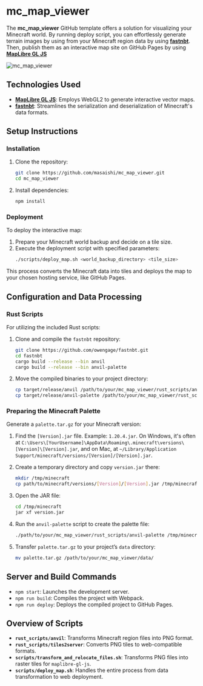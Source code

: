 # mc_map_viewer

The **mc_map_viewer** GitHub template offers a solution for visualizing your Minecraft world. By running deploy script, you can effortlessly generate terrain images by using from your Minecraft region data by using **[fastnbt](https://github.com/owengage/fastnbt/tree/master)**. Then, publish them as an interactive map site on GitHub Pages by using **[MapLibre GL JS](https://github.com/maplibre/maplibre-gl-js)**

![mc_map_viewer](https://github.com/masaishi/mc_map_viewer/assets/1396267/75d92f76-1345-4a0b-9318-345bdf8a2345)

## Technologies Used

- **[MapLibre GL JS](https://github.com/maplibre/maplibre-gl-js)**: Employs WebGL2 to generate interactive vector maps.
- **[fastnbt](https://github.com/owengage/fastnbt/tree/master)**: Streamlines the serialization and deserialization of Minecraft's data formats.

## Setup Instructions

### Installation

1. Clone the repository:
   ```bash
   git clone https://github.com/masaishi/mc_map_viewer.git
   cd mc_map_viewer
   ```

2. Install dependencies:
   ```bash
   npm install
   ```

### Deployment

To deploy the interactive map:

1. Prepare your Minecraft world backup and decide on a tile size.
2. Execute the deployment script with specified parameters:
   ```bash
   ./scripts/deploy_map.sh <world_backup_directory> <tile_size>
   ```

This process converts the Minecraft data into tiles and deploys the map to your chosen hosting service, like GitHub Pages.

## Configuration and Data Processing

### Rust Scripts

For utilizing the included Rust scripts:

1. Clone and compile the `fastnbt` repository:
   ```bash
   git clone https://github.com/owengage/fastnbt.git
   cd fastnbt
   cargo build --release --bin anvil
   cargo build --release --bin anvil-palette
   ```

2. Move the compiled binaries to your project directory:
   ```bash
   cp target/release/anvil /path/to/your/mc_map_viewer/rust_scripts/anvil
   cp target/release/anvil-palette /path/to/your/mc_map_viewer/rust_scripts/anvil-palette
   ```

### Preparing the Minecraft Palette

Generate a `palette.tar.gz` for your Minecraft version:

1. Find the `[Version].jar` file. Example: `1.20.4.jar`. On Windows, it's often at `C:\Users\[YourUsername]\AppData\Roaming\.minecraft\versions\[Version]\[Version].jar`, and on Mac, at `~/Library/Application Support/minecraft/versions/[Version]/[Version].jar`.
2. Create a temporary directory and copy `version.jar` there:
   ```bash
   mkdir /tmp/minecraft
   cp path/to/minecraft/versions/[Version]/[Version].jar /tmp/minecraft/version.jar
   ```

3. Open the JAR file:
   ```bash
   cd /tmp/minecraft
   jar xf version.jar
   ```

4. Run the `anvil-palette` script to create the palette file:
   ```bash
   ./path/to/your/mc_map_viewer/rust_scripts/anvil-palette /tmp/minecraft
   ```

5. Transfer `palette.tar.gz` to your project’s `data` directory:
   ```bash
   mv palette.tar.gz /path/to/your/mc_map_viewer/data/
   ```

## Server and Build Commands

- `npm start`: Launches the development server.
- `npm run build`: Compiles the project with Webpack.
- `npm run deploy`: Deploys the compiled project to GitHub Pages.

## Overview of Scripts

- **`rust_scripts/anvil`**: Transforms Minecraft region files into PNG format.
- **`rust_scripts/tiles2server`**: Converts PNG tiles to web-compatible formats.
- **`scripts/transform_and_relocate_files.sh`**: Transforms PNG files into raster tiles for `maplibre-gl-js`.
- **`scripts/deploy_map.sh`**: Handles the entire process from data transformation to web deployment.

